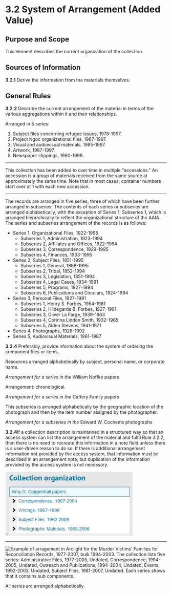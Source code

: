 # 3.2 System of Arrangement (Added Value)

## Purpose and Scope

This element describes the current organization of the collection.

## Sources of Information

**3.2.1** Derive the information from the materials themselves.

## General Rules

**3.2.2** Describe the current arrangement of the material in terms of the various aggregations within it and their relationships.

Arranged in 5 series:
 1. Subject files concerning refugee issues, 1978-1997.
 2. Project Ngoc organizational files, 1987-1997.
 3. Visual and audiovisual materials, 1985-1997.
 4. Artwork, 1987-1997.
 5. Newspaper clippings, 1980-1998.

------------------------

This collection has been added to over time in multiple "accessions." An accession is a group of materials received from the same source at approximately the same time. Note that in most cases, container numbers start over at 1 with each new accession.
    
------------------------

The records are arranged in five series, three of which have been further arranged in subseries. The contents of each series or subseries are arranged alphabetically, with the exception of Series 1, Subseries 1, which is arranged hierarchically to reflect the organizational structure of the AAIA. The series and subseries arrangement of the records is as follows:

- Series 1, Organizational Files, 1922-1995
  - Subseries 1, Administration, 1923-1994
  - Subseries 2, Affiliates and Offices, 1922-1964
  - Subseries 3, Correspondence, 1929-1995
  - Subseries 4, Finances, 1933-1995
- Series 2, Subject Files, 1851-1995
  - Subseries 1, General, 1868-1995
  - Subseries 2, Tribal, 1852-1994
  - Subseries 3, Legislation, 1851-1994
  - Subseries 4, Legal Cases, 1934-1991
  - Subseries 5, Programs, 1927-1994
  - Subseries 6, Publications and Circulars, 1924-1994
- Series 3, Personal Files, 1927-1991
  - Subseries 1, Henry S. Forbes, 1954-1981
  - Subseries 2, Hildegarde B. Forbes, 1927-1991
  - Subseries 3, Oliver La Farge, 1939-1963
  - Subseries 4, Corinna Lindon Smith, 1932-1965
  - Subseries 5, Alden Stevens, 1941-1971
- Series 4, Photographs, 1928-1992
- Series 5, Audiovisual Materials, 1961-1987

**3.2.4** Preferably, provide nformation about the system of ordering the component files or items.

<p class="dacs-example">Resources arranged alphabetically by subject, personal name, or corporate name.</p>
<p class="dacs-example"><em>Arrangement for a series in the</em> William Noffke papers</p>

<p class="dacs-example">Arrangement: chronological.</p>
<p class="dacs-example"><em>Arrangement for a series in the</em> Caffery Family papers</p>

<p class="dacs-example">This subseries is arranged alphabetically by the geographic location of the photograph and then by the item number assigned by the photographer.</p>
<p class="dacs-example"><em>Arrangement for a subseries in the</em> Edward W. Cochems photographs</p>

**3.2.4**If a collection description is maintained in a structured way so that an access system can list the arrangement of the material and fulfil Rule  3.2.2, then there is no need to recreate this information in a note field unless there is a user-driven reason to do so. If there is additional arrangement information not provided by the access system, that information must be described in an arrangement note, but duplication of the information provided by the access system is not necessary.

<p class="dacs-example">

![Example of arrangement in ArchivesSpace for the Almy D. Coggeshall papers. The collection lists four series: Correspondence, 1967-2004, Writings, 1967-1999, Subject Files, 1962-2009, and Photographic Materials, 1968-2006. Each series shows that it contains sub components.](../../img/part_1/chapter_3/arrangement_example_1.png)

</p>

------------------------

<p class="dacs-example">

![Example of arragement in Arclight for the Murder Victims' Families for Reconciliation Records, 1977-2007, bulk 1994-2003. The collection lists five series: Administrative Files, 1977-2005, Undated, 
Correspondence, 1994-2005, Undated, Outreach and Publications, 1994-2004, Undated, 
Events, 1992-2003, Undated, Subject Files, 1981-2007, Undated. Each series shows that it contains sub components.](../../img/part_1/chapter_3/arrangement_example_2.png)

</p>

<p class="dacs-example">All series are arranged alphabetically.</p>

